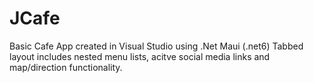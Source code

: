 # JCafe

Basic Cafe App created in Visual Studio using .Net Maui (.net6)
Tabbed layout includes nested menu lists, acitve social media links and map/direction functionality.
